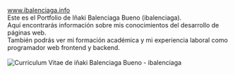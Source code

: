 www.ibalenciaga.info<br>
Este es el Portfolio de Iñaki Balenciaga Bueno (ibalenciaga).<br>
Aquí encontrarás información sobre mis conocimientos del desarrollo de páginas web.<br>
También podrás ver mi formación académica y mi experiencia laboral como programador web frontend y backend.<br><br>
<img src="http://ibalenciaga.info/assets/img/imagen-curriculum-vitae-inaki-balenciaga-bueno-ibalenciaga.png" alt="Curriculum Vitae de iñaki Balenciaga Bueno - ibalenciaga">